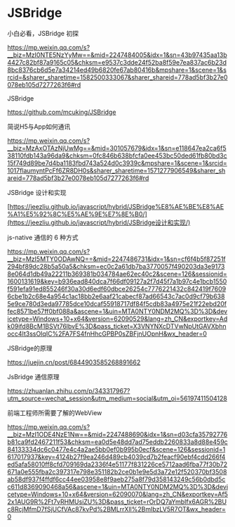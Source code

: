 # JSBridge



小白必看，JSBridge 初探

https://mp.weixin.qq.com/s?__biz=MzI0NTE5NzYyMw==&mid=2247484005&idx=1&sn=43b97435aa13b4427c82bf87a9165c05&chksm=e9537c3dde24f52ba8f59e7ea837ac6b23d8bc8376cb6d5e7a34214ed49b6820fe67ab80416b&mpshare=1&scene=1&srcid=&sharer_sharetime=1582500333067&sharer_shareid=778ad5bf3b27e0078eb105d7277263f6#rd



JSBridge

https://github.com/mcuking/JSBridge





简说H5与App如何通讯

https://mp.weixin.qq.com/s?__biz=MzAxOTAzNjUwMg==&mid=301057679&idx=1&sn=e118647ea2ca6f538110fdb143a96da9&chksm=0fc846b638bfcfa0ee453bc50ded61fb80bd3c15f749d89be7d4ba1183fbd743a524d0c3939c&mpshare=1&scene=1&srcid=1017flaumyntPcFf6ZR8DH0s&sharer_sharetime=1571277906549&sharer_shareid=778ad5bf3b27e0078eb105d7277263f6#rd





JSBridge 设计和实现

[https://jeezliu.github.io/javascript/hybrid/JSBridge%E8%AE%BE%E8%AE%A1%E5%92%8C%E5%AE%9E%E7%8E%B0/](https://jeezliu.github.io/javascript/hybrid/JSBridge设计和实现/)







js-native 通信的 6 种方式

https://mp.weixin.qq.com/s?__biz=MzI5MTY0ODAwNQ==&mid=2247486731&idx=1&sn=cf6f4b5f87251f294bf89dc28b5a50a5&chksm=ec0c2a61db7ba3770057f490203da3e91738e064d1db49a22211b369381b034784ae62ec40c2&scene=126&sessionid=1600131619&key=b936ead840dca7f66df09127a2f7d45f7a1b97c4e1bcb1550f591efa91ed855246f30a30d6edf60dbce26254c7776221432c842419f76096cbe1b2c68e4a954c1ac18bb2e6aaf21cabecf87ad66543c7ac0d9cf79b6385e9ce780d3eda97785dce10dcaf55918717df84f5cdb83a4975e21f22ebd20ffec8571be57ff0bf088a&ascene=1&uin=MTA0NTY0NDM2MQ%3D%3D&devicetype=Windows+10+x64&version=62090529&lang=zh_CN&exportkey=Adk09ifd8BcM1BSVt76lbvE%3D&pass_ticket=X3VNYNXcDTVwNpUtGAVXbhnocc4It3ssOIqIC%2FA7FS4fnHhcGPBP0sZBFjnUOpnH&wx_header=0



JSBridge的原理

https://juejin.cn/post/6844903585268891662



JsBridge 通信原理

https://zhuanlan.zhihu.com/p/343317967?utm_source=wechat_session&utm_medium=social&utm_oi=56197411504128



前端工程师所需要了解的WebView

https://mp.weixin.qq.com/s?__biz=MzI1ODE4NzE1Nw==&mid=2247488690&idx=1&sn=d03cfa35792776b81ca9fd2467211f53&chksm=ea0d5e48dd7ad75eddb2260833a8d88e459c84133334dc6c0477e4c4a2ae5bb0ef0b995b0ecf&scene=126&sessionid=1617017937&key=4124b27f9ea246d489cb4039cd7b2feacf90ebf4cdd266f4ed5afa58010ff8cfd709169da2336f4e51177f831226ce5712aad6fba77f30b72671a0e555fba2c397317e798e351182b2ce0b1e9e5d3a72e12f520370bf3508ab58df937f4ffdf6cc44ee03958e8f9aeb275a8f79d358143249c56b0dbd5cc611d8369090468a56&ascene=1&uin=MTA0NTY0NDM2MQ%3D%3D&devicetype=Windows+10+x64&version=62090070&lang=zh_CN&exportkey=Af52x1AUG9R%2Ft7vRHMUsiZU%3D&pass_ticket=rOrDQ7aYmbIfx6AGR%2BUc8RcjMfmD7fSjUCfVAc87kvPd%2BMLrrXll%2BmIbzLV5R7OT&wx_header=0